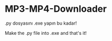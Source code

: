 # MP3-MP4-Downloader

.py dosyasını .exe yapın bu kadar!

Make the .py file into .exe and that's it!
